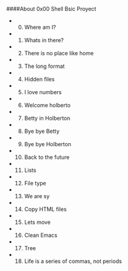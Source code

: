 ####About 0x00 Shell Bsic Proyect
- 0. Where am I?
- 1. Whats in there?
- 2. There is no place like home 
- 3. The long format 
- 4. Hidden files
- 5. I love numbers
- 6. Welcome holberto
- 7. Betty in Holberton
- 8. Bye bye Betty
- 9. Bye bye Holberton
- 10. Back to the future
- 11. Lists
- 12. File type
- 13. We are sy
- 14. Copy HTML files
- 15. Lets move
- 16. Clean Emacs
- 17. Tree
- 18. Life is a series of commas, not periods